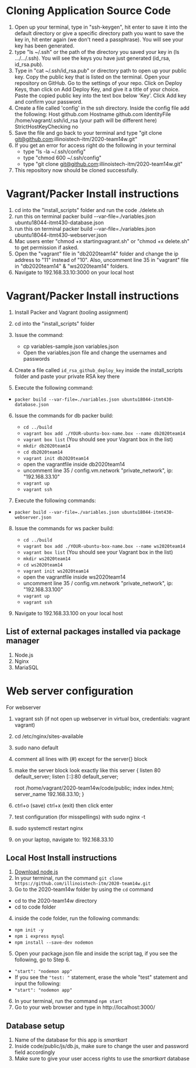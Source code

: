 # Cloning Application Source Code

1. Open up your terminal, type in "ssh-keygen", hit enter to save it into the default directory or give a specific directory path you want to save the key in, hit enter again (we don't need a passphrase). You will see your key has been generated.
2. type "ls ~/.ssh" or the path of the directory you saved your key in (ls .../.../.ssh). You will see the keys you have just generated (id_rsa, id_rsa.pub).  
3. Type in "cat ~/.ssh/id_rsa.pub" or directory path to open up your public key. Copy the public key that is listed on the terminal. Open your repository on GitHub. Go to the settings of your repo. Click on Deploy Keys, than click on Add Deploy Key, and give it a title of your choice. Paste the copied public key into the text box below 'Key'. Click Add key and confirm your password. 
4. Create a file called 'config' in the ssh directory. Inside the config file add the following:
Host github.com
Hostname github.com
IdentityFile /home/vagrant/.ssh/id_rsa (your path will be different here)
StrictHostKeyChecking no
5. Save the file and go back to your terminal and type "git clone git@github.com:illinoistech-itm/2020-team14w.git"
6. If you get an error for access right do the following in your terminal
    * type "ls -la ~/.ssh/config"
    * type "chmod 600 ~/.ssh/config"
    * type "git clone git@github.com:illinoistech-itm/2020-team14w.git"
7. This repository now should be cloned successfully.

# Vagrant/Packer Install instructions

1. cd into the "install_scripts" folder and run the code ./delete.sh
2. run this on terminal packer build --var-file=./variables.json ubuntu18044-itmt430-database.json
3. run this on terminal packer build --var-file=./variables.json ubuntu18044-itmt430-webserver.json
4. Mac users enter "chmod +x startingvagrant.sh" or "chmod +x delete.sh" to get permission if asked.
5. Open the "vagrant" file in "db2020team14" folder and change the ip address to "11" instead of "10". Also, uncomment line 35 in "vagrant" file in "db2020team14" & "ws2020team14" folders.
6. Navigate to 192.168.33.10:3000 on your local host

# Vagrant/Packer Install instructions 

1. Install Packer and Vagrant (tooling assignment)
2. cd into the "install_scripts" folder
3. Issue the command:
    * cp variables-sample.json variables.json
    * Open the variables.json file and change the usernames and passwords 
4. Create a file called `id_rsa_github_deploy_key` inside the install_scripts folder and paste your private RSA key there

5. Execute the following command: 
* `packer build --var-file=./variables.json ubuntu18044-itmt430-database.json`

6. Issue the commands for db packer build:
    * `cd ../build`
    * `vagrant box add ./YOUR-ubuntu-box-name.box --name db2020team14`
    * `vagrant box list` (You should see your Vagrant box in the list)
    * `mkdir db2020team14`
    * `cd db2020team14`
    * `vagrant init db2020team14`
    * open the vagrantfile inside db2020team14
    * uncomment line 35 / config.vm.network "private_network", ip: "192.168.33.10"
    * `vagrant up`
    * `vagrant ssh`
    
7. Execute the following commands: 
* `packer build --var-file=./variables.json ubuntu18044-itmt430-webserver.json`

8. Issue the commands for ws packer build:
    * `cd ../build`
    * `vagrant box add ./YOUR-ubuntu-box-name.box --name ws2020team14`
    * `vagrant box list` (You should see your Vagrant box in the list)
    * `mkdir ws2020team14`
    * `cd ws2020team14`
    * `vagrant init ws2020team14`
    * open the vagrantfile inside ws2020team14
    * uncomment line 35 / config.vm.network "private_network", ip: "192.168.33.100"
    * `vagrant up`
    * `vagrant ssh`
    
8. Navigate to 192.168.33.100 on your local host

## List of external packages installed via package manager
1. Node.js
2. Nginx
3. MariaSQL

# Web server configuration
For webserver
1. vagrant ssh (if not open up webserver in virtual box, credentials: vagrant vagrant)
2. cd /etc/nginx/sites-available
3. sudo nano default
4. comment all lines with (#) except for the server{} block
5. make the server block look exactly like this
server {
	listen 80 default_server;
	listen [::]:80 default_server;

	root /home/vagrant/2020-team14w/code/public;
	index index.html;
	server_name 192.168.33.10;
}
6. ctrl+o (save)
   ctrl+x (exit) then click enter
7. test configuration (for misspellings) with
sudo nginx -t
8. sudo systemctl restart nginx
9. on your laptop, navigate to: 192.168.33.10

## Local Host Install instructions

1. [Download node.js](https://nodejs.org/en/) 
2. In your terminal, run the command `git clone https://github.com/illinoistech-itm/2020-team14w.git`
3.  Go to the 2020-team14w folder by using the `cd` command
* cd to the 2020-team14w directory
* cd to code folder
4. inside the code folder, run the following commands:
* `npm init -y`
* `npm i express mysql`
* `npm install --save-dev nodemon` 

5. Open your package.json file and inside the script tag, if you see the following, go to Step 6.
* `"start": "nodemon app"`
* If you see the `"test: "` statement, erase the whole "test" statement and input the following:
* `"start": "nodemon app"`

6. In your terminal, run the command `npm start`
7. Go to your web browser and type in http://localhost:3000/

## Database setup

1. Name of the database for this app is *smartkart*
2. Inside code/public/js/db.js, make sure to change the user and password field accordingly
3. Make sure to give your user access rights to use the *smartkart* database

